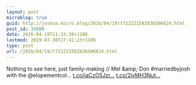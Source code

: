 ```yaml
---
layout: post
microblog: true
guid: http://joshua.micro.blog/2016/04/19/t722221582836506624.html
post_id: 35809
date: 2016-04-19T11:33:38+1100
lastmod: 2019-07-30T17:41:23+1100
type: post
url: /2016/04/19/t722221582836506624.html
---
```

Nothing to see here, just family-making // Mel &amp;amp; Don #marriedbyjosh with the @elopementcol… [t.co/iaCzO5Jzr...](https://t.co/iaCzO5Jzrz) [t.co/2jvMH3Nut...](https://t.co/2jvMH3Nute)
